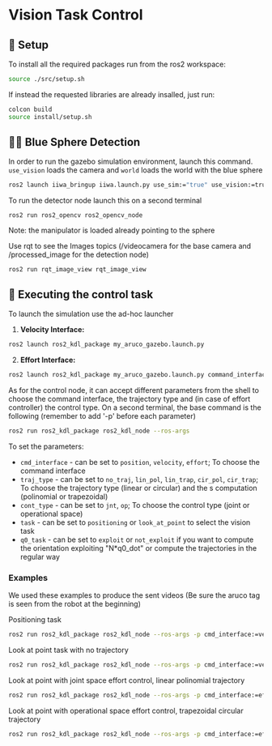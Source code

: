 # Vision Task Control

## :hammer: Setup

To install all the required packages run from the ros2 workspace:
```sh
source ./src/setup.sh
```
If instead the requested libraries are already insalled, just run:
```sh
colcon build
source install/setup.sh
```

## 🚴‍♂️ Blue Sphere Detection

In order to run the gazebo simulation environment, launch this command. `use_vision` loads the camera and `world` loads the world with the blue sphere
```sh
ros2 launch iiwa_bringup iiwa.launch.py use_sim:="true" use_vision:=true world:=src/ros2_iiwa/iiwa_description/gazebo/worlds/sphere.world
```

To run the detector node launch this on a second terminal
```
ros2 run ros2_opencv ros2_opencv_node
```
Note: the manipulator is loaded already pointing to the sphere

Use rqt to see the Images topics (/videocamera for the base camera and /processed_image for the detection node)
```
ros2 run rqt_image_view rqt_image_view
```




## 🦾 Executing the control task

To launch the simulation use the ad-hoc launcher
1. **Velocity Interface:**
```sh
ros2 launch ros2_kdl_package my_aruco_gazebo.launch.py
```
2. **Effort Interface:**
```sh
ros2 launch ros2_kdl_package my_aruco_gazebo.launch.py command_interface:="effort" robot_controller:="effort_controller"
```


As for the control node, it can accept different parameters from the shell to choose the command interface, the trajectory type and (in case of effort controller) the control type.
On a second terminal, the base command is the following (remember to add '-p' before each parameter)
```sh
ros2 run ros2_kdl_package ros2_kdl_node --ros-args
```
To set the parameters:
- `cmd_interface` - can be set to `position`, `velocity`, `effort`; To choose the command interface
- `traj_type` - can be set to `no_traj`, `lin_pol`, `lin_trap`, `cir_pol`, `cir_trap`; To choose the trajectory type (linear or circular) and the s computation (polinomial or trapezoidal)
- `cont_type` - can be set to `jnt`, `op`; To choose the control type (joint or operational space)
- `task` - can be set to `positioning` or `look_at_point` to select the vision task
- `q0_task` - can be set to `exploit` or `not_exploit` if you want to compute the orientation exploiting "N*q0_dot" or compute the trajectories in the regular way

### Examples

We used these examples to produce the sent videos (Be sure the aruco tag is seen from the robot at the beginning)

Positioning task
```sh
ros2 run ros2_kdl_package ros2_kdl_node --ros-args -p cmd_interface:=velocity -p task:=positioning
```

Look at point task with no trajectory
```sh
ros2 run ros2_kdl_package ros2_kdl_node --ros-args -p cmd_interface:=velocity -p task:=look_at_point
```

Look at point with joint space effort control, linear polinomial trajectory
```sh
ros2 run ros2_kdl_package ros2_kdl_node --ros-args -p cmd_interface:=effort -p task:=look_at_point -p traj_type:=lin_pol -p q0_task:=not_exploit -p cont_type:=jnt
```

Look at point with operational space effort control, trapezoidal circular trajectory
```sh
ros2 run ros2_kdl_package ros2_kdl_node --ros-args -p cmd_interface:=effort -p task:=look_at_point -p traj_type:=lin_pol -p q0_task:=not_exploit -p cont_type:=op
```
